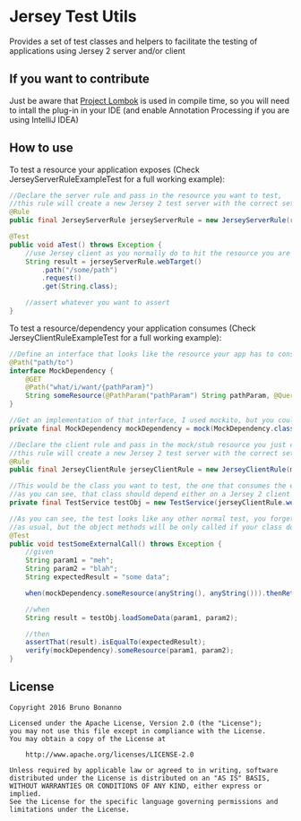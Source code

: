 # Jersey Test Utils


Provides a set of test classes and helpers to facilitate the testing of applications using Jersey 2 server and/or client

## If you want to contribute
Just be aware that [Project Lombok](https://projectlombok.org/) is used in compile time, so you will need to intall the plug-in in your IDE (and enable Annotation Processing if you are using IntelliJ IDEA)

## How to use

To test a resource your application exposes (Check JerseyServerRuleExampleTest for a full working example):

```java
//Declare the server rule and pass in the resource you want to test, 
//this rule will create a new Jersey 2 test server with the correct setup for each test, don't worry, it's very fast
@Rule
public final JerseyServerRule jerseyServerRule = new JerseyServerRule(resource);

@Test
public void aTest() throws Exception {
    //use Jersey client as you normally do to hit the resource you are testing
    String result = jerseyServerRule.webTarget()
        .path("/some/path")
        .request()
        .get(String.class);

    //assert whatever you want to assert
}
```

To test a resource/dependency your application consumes (Check JerseyClientRuleExampleTest for a full working example):
 
```java
//Define an interface that looks like the resource your app has to consume (iniside the test class is the recommended place)
@Path("path/to")
interface MockDependency {
    @GET
    @Path("what/i/want/{pathParam}")
    String someResource(@PathParam("pathParam") String pathParam, @QueryParam("queryParam") String queryParam);
}

//Get an implementation of that interface, I used mockito, but you could use any mocking tool or you could create your own test stub
private final MockDependency mockDependency = mock(MockDependency.class);

//Declare the client rule and pass in the mock/stub resource you just created, 
//this rule will create a new Jersey 2 test server with the correct setup for each test, don't worry, it's very fast
@Rule
public final JerseyClientRule jerseyClientRule = new JerseyClientRule(mockDependency);

//This would be the class you want to test, the one that consumes the external resource/dependency
//as you can see, that class should depend either on a Jersey 2 client or a Jersey 2 WebTarget and use it to do the proper http calls
private final TestService testObj = new TestService(jerseyClientRule.webTarget());

//As you can see, the test looks like any other normal test, you forget about the http stuff and deal with mocks/stuff
//as usual, but the object methods will be only called if your class does the right http calls
@Test
public void testSomeExternalCall() throws Exception {
    //given
    String param1 = "meh";
    String param2 = "blah";
    String expectedResult = "some data";

    when(mockDependency.someResource(anyString(), anyString())).thenReturn(expectedResult);

    //when
    String result = testObj.loadSomeData(param1, param2);

    //then
    assertThat(result).isEqualTo(expectedResult);
    verify(mockDependency).someResource(param1, param2);
}
```

## License

```
Copyright 2016 Bruno Bonanno

Licensed under the Apache License, Version 2.0 (the "License");
you may not use this file except in compliance with the License.
You may obtain a copy of the License at

    http://www.apache.org/licenses/LICENSE-2.0

Unless required by applicable law or agreed to in writing, software
distributed under the License is distributed on an "AS IS" BASIS,
WITHOUT WARRANTIES OR CONDITIONS OF ANY KIND, either express or implied.
See the License for the specific language governing permissions and
limitations under the License.
```

